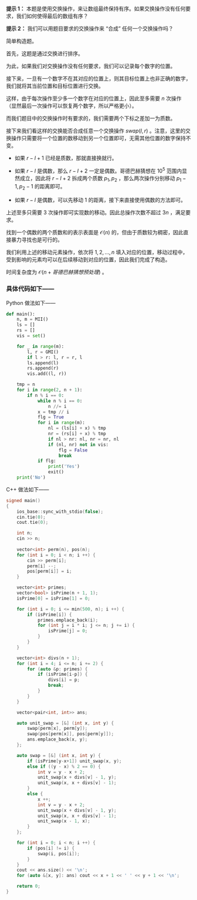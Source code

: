 **提示 1：** 本题是使用交换操作，来让数组最终保持有序。如果交换操作没有任何要求，我们如何使得最后的数组有序？

**提示 2：** 我们可以用题目要求的交换操作来 “合成” 任何一个交换操作吗？

简单构造题。

首先，这题是通过交换进行排序。

为此，如果我们对交换操作没有任何要求，我们可以记录每个数字的位置。

接下来，一旦有一个数字不在其对应的位置上，则其目标位置上也非正确的数字，我们就将其当前位置和目标位置进行交换。

这样，由于每次操作至少多一个数字在对应的位置上，因此至多需要 $n$ 次操作（显然最后一次操作可以恢复两个数字，所以严格更小）。

而我们题目中的交换操作时有要求的，我们需要两个下标之差加一为质数。

接下来我们看这样的交换能否合成任意一个交换操作 $swap(l,r)$ 。注意，这里的交换操作只需要将一个位置的数移动到另一个位置即可，无需其他位置的数字保持不变。

- 如果 $r-l+1$ 已经是质数，那就直接换就行。

- 如果 $r-l$ 是偶数，那么 $r-l+2$ 一定是偶数。哥德巴赫猜想在 $10^5$ 范围内显然成立，因此将 $r-l+2$ 拆成两个质数 $p_1, p_2$ ，那么两次操作分别移动 $p_1-1,p_2-1$ 的距离即可。

- 如果 $r-l$ 是偶数，可以先移动 $1$ 的距离，接下来直接使用偶数的方法即可。

上述至多只需要 $3$ 次操作即可实现数的移动。因此总操作次数不超过 $3n$ ，满足要求。

找到一个偶数的两个质数和的表示表面是 $\mathcal{O}(n)$ 的，但由于质数较为稠密，因此直接暴力寻找也是可行的。

我们利用上述的移动元素操作，依次将 $1,2,\dots,n$ 填入对应的位置，移动过程中，受到影响的元素均可以在后续移动到对应的位置，因此我们完成了构造。

时间复杂度为 $\mathcal{O}(n+哥德巴赫猜想预处理)$ 。

### 具体代码如下——

Python 做法如下——

```Python []
def main():
    n, m = MII()
    ls = []
    rs = []
    vis = set()

    for _ in range(m):
        l, r = GMI()
        if l > r: l, r = r, l
        ls.append(l)
        rs.append(r)
        vis.add((l, r))

    tmp = n
    for i in range(2, n + 1):
        if n % i == 0:
            while n % i == 0:
                n //= i
            x = tmp // i
            flg = True
            for i in range(m):
                nl = (ls[i] + x) % tmp
                nr = (rs[i] + x) % tmp
                if nl > nr: nl, nr = nr, nl
                if (nl, nr) not in vis:
                    flg = False
                    break
            if flg:
                print('Yes')
                exit()
    print('No')
```

C++ 做法如下——

```cpp []
signed main()
{
    ios_base::sync_with_stdio(false);
    cin.tie(0);
    cout.tie(0);

    int n;
    cin >> n;
    
    vector<int> perm(n), pos(n);
    for (int i = 0; i < n; i ++) {
        cin >> perm[i];
        perm[i] --;
        pos[perm[i]] = i;
    }

    vector<int> primes;
    vector<bool> isPrime(n + 1, 1);
    isPrime[0] = isPrime[1] = 0;

    for (int i = 0; i <= min(500, n); i ++) {
        if (isPrime[i]) {
            primes.emplace_back(i);
            for (int j = i * i; j <= n; j += i) {
                isPrime[j] = 0;
            }
        }
    }

    vector<int> divs(n + 1);
    for (int i = 4; i <= n; i += 2) {
        for (auto &p: primes) {
            if (isPrime[i-p]) {
                divs[i] = p;
                break;
            }
        }
    }

    vector<pair<int, int>> ans;

    auto unit_swap = [&] (int x, int y) {
        swap(perm[x], perm[y]);
        swap(pos[perm[x]], pos[perm[y]]);
        ans.emplace_back(x, y);
    };

    auto swap = [&] (int x, int y) {
        if (isPrime[y-x+1]) unit_swap(x, y);
        else if ((y - x) % 2 == 0) {
            int v = y - x + 2;
            unit_swap(x + divs[v] - 1, y);
            unit_swap(x, x + divs[v] - 1);
        }
        else {
            x ++;
            int v = y - x + 2;
            unit_swap(x + divs[v] - 1, y);
            unit_swap(x, x + divs[v] - 1);
            unit_swap(x - 1, x);
        }
    };

    for (int i = 0; i < n; i ++) {
        if (pos[i] != i) {
            swap(i, pos[i]);
        }
    }
    cout << ans.size() << '\n';
    for (auto &[x, y]: ans) cout << x + 1 << ' ' << y + 1 << '\n';

    return 0;
}
```

